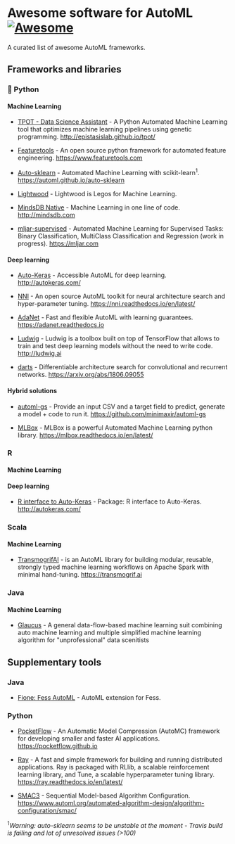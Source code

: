 # Awesome software for AutoML [![Awesome](https://cdn.rawgit.com/sindresorhus/awesome/d7305f38d29fed78fa85652e3a63e154dd8e8829/media/badge.svg)](https://github.com/sindresorhus/awesome)

A curated list of awesome AutoML frameworks.

## Frameworks and libraries

### :snake: Python

#### Machine Learning

* [TPOT - Data Science Assistant](https://github.com/EpistasisLab/tpot) - A Python Automated Machine Learning tool that optimizes machine learning pipelines using genetic programming. http://epistasislab.github.io/tpot/

* [Featuretools](https://github.com/Featuretools/featuretools) - An open source python framework for automated feature engineering. https://www.featuretools.com

* [Auto-sklearn](https://github.com/automl/auto-sklearn) - Automated Machine Learning with scikit-learn<sup>1</sup>. https://automl.github.io/auto-sklearn

* [Lightwood](https://github.com/mindsdb/lightwood) - Lightwood is Legos for Machine Learning.

* [MindsDB Native](https://github.com/mindsdb/mindsdb) - Machine Learning in one line of code. http://mindsdb.com

* [mljar-supervised](https://github.com/mljar/mljar-supervised) - Automated Machine Learning for Supervised Tasks: Binary Classification, MultiClass Classification and Regression (work in progress). https://mljar.com

#### Deep learning

* [Auto-Keras](https://github.com/keras-team/autokeras) - Accessible AutoML for deep learning. http://autokeras.com/

* [NNI](https://github.com/microsoft/nni) - An open source AutoML toolkit for neural architecture search and hyper-parameter tuning. https://nni.readthedocs.io/en/latest/

* [AdaNet](https://github.com/tensorflow/adanet) - Fast and flexible AutoML with learning guarantees. https://adanet.readthedocs.io

* [Ludwig](https://github.com/uber/ludwig) - Ludwig is a toolbox built on top of TensorFlow that allows to train and test deep learning models without the need to write code. http://ludwig.ai

* [darts](https://github.com/quark0/darts) - Differentiable architecture search for convolutional and recurrent networks. https://arxiv.org/abs/1806.09055

#### Hybrid solutions

* [automl-gs](https://github.com/minimaxir/automl-gs) - Provide an input CSV and a target field to predict, generate a model + code to run it. https://github.com/minimaxir/automl-gs

* [MLBox](https://github.com/AxeldeRomblay/MLBox) - MLBox is a powerful Automated Machine Learning python library. https://mlbox.readthedocs.io/en/latest/

### R

#### Machine Learning

#### Deep learning

* [R interface to Auto-Keras](https://github.com/jcrodriguez1989/autokeras) - Package: R interface to Auto-Keras. http://autokeras.com/

### Scala

#### Machine Learning

* [TransmogrifAI](https://github.com/salesforce/TransmogrifAI) - is an AutoML library for building modular, reusable, strongly typed machine learning workflows on Apache Spark with minimal hand-tuning. https://transmogrif.ai

### Java

#### Machine Learning

* [Glaucus](https://github.com/ccnt-glaucus/glaucus) - A general data-flow-based machine learning suit combining auto machine learning and multiple simplified machine learning algorithm for "unprofessional" data scenitists

## Supplementary tools

### Java

* [Fione: Fess AutoML](https://github.com/codelibs/fione) -  AutoML extension for Fess.

### Python

* [PocketFlow](https://github.com/Tencent/PocketFlow) - An Automatic Model Compression (AutoMC) framework for developing smaller and faster AI applications. https://pocketflow.github.io

* [Ray](https://github.com/ray-project/ray) - A fast and simple framework for building and running distributed applications. Ray is packaged with RLlib, a scalable reinforcement learning library, and Tune, a scalable hyperparameter tuning library. https://ray.readthedocs.io/en/latest/

* [SMAC3](https://github.com/automl/SMAC3) - Sequential Model-based Algorithm Configuration. https://www.automl.org/automated-algorithm-design/algorithm-configuration/smac/

<sup>1</sup>*Warning: auto-sklearn seems to be unstable at the moment - Travis build is failing and lot of unresolved issues (>100)*
